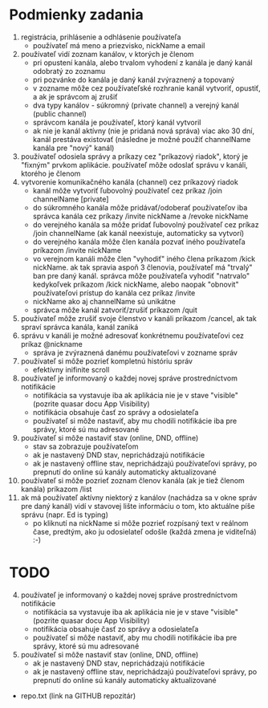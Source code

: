 # Podmienky zadania

1. registrácia, prihlásenie a odhlásenie používateľa
    - používateľ má meno a priezvisko, nickName a email
2. používateľ vidí zoznam kanálov, v ktorých je členom
    - pri opustení kanála, alebo trvalom vyhodení z kanála je daný kanál odobratý zo zoznamu
    - pri pozvánke do kanála je daný kanál zvýraznený a topovaný
    - v zozname môže cez používateľské rozhranie kanál vytvoriť, opustiť, a ak je správcom aj zrušiť
    - dva typy kanálov - súkromný (private channel) a verejný kanál (public channel)
    - správcom kanála je používateľ, ktorý kanál vytvoril
    - ak nie je kanál aktívny (nie je pridaná nová správa) viac ako 30 dní, kanál prestáva existovať (následne je možné použiť channelName kanála pre "nový" kanál)
3. používateľ odosiela správy a príkazy cez "príkazový riadok", ktorý je "fixným" prvkom aplikácie. používateľ môže odoslať správu v kanáli, ktorého je členom
4. vytvorenie komunikačného kanála (channel) cez príkazový riadok
    - kanál môže vytvoriť ľubovolný používateľ cez príkaz /join channelName [private]
    - do súkromného kanála môže pridávať/odoberať používateľov iba správca kanála cez príkazy /invite nickName a /revoke nickName
    - do verejného kanála sa môže pridať ľubovolný používateľ cez príkaz /join channelName (ak kanál neexistuje, automaticky sa vytvorí)
    - do verejného kanála môže člen kanála pozvať iného používateľa príkazom /invite nickName
    - vo verejnom kanáli môže člen "vyhodiť" iného člena príkazom /kick nickName. ak tak spravia aspoň 3 členovia, používateľ má "trvalý" ban pre daný kanál. správca môže používateľa vyhodiť "natrvalo" kedykoľvek príkazom /kick nickName, alebo naopak "obnovit" používateľovi prístup do kanála cez príkaz /invite
    - nickName ako aj channelName sú unikátne
    - správca môže kanál zatvoriť/zrušiť príkazom /quit
5. používateľ môže zrušiť svoje členstvo v kanáli príkazom /cancel, ak tak spraví správca kanála, kanál zaniká
6. správu v kanáli je možné adresovať konkrétnemu používateľovi cez príkaz @nickname
    - správa je zvýraznená danému používateľovi v zozname správ
7. používateľ si môže pozrieť kompletnú históriu správ
    - efektívny inifinite scroll
8. používateľ je informovaný o každej novej správe prostredníctvom notifikácie
    - notifikácia sa vystavuje iba ak aplikácia nie je v stave "visible" (pozrite quasar docu App Visibility)
    - notifikácia obsahuje časť zo správy a odosielateľa
    - používateľ si môže nastaviť, aby mu chodili notifikácie iba pre správy, ktoré sú mu adresované
9. používateľ si môže nastaviť stav (online, DND, offline)
    - stav sa zobrazuje používateľom
    - ak je nastavený DND stav, neprichádzajú notifikácie
    - ak je nastavený offline stav, neprichádzajú používateľovi správy, po prepnutí do online sú kanály automaticky aktualizované
10. používateľ si môže pozrieť zoznam členov kanála (ak je tiež členom kanála) príkazom /list
11. ak má používateľ aktívny niektorý z kanálov (nachádza sa v okne správ pre daný kanál) vidí v stavovej lište informáciu o tom, kto aktuálne píše správu (napr. Ed is typing)
    - po kliknutí na nickName si môže pozrieť rozpísaný text v reálnom čase, predtým, ako ju odosielateľ odošle (každá zmena je viditeľná) :-)

# TODO

4. používateľ je informovaný o každej novej správe prostredníctvom notifikácie
    - notifikácia sa vystavuje iba ak aplikácia nie je v stave "visible" (pozrite quasar docu App Visibility)
    - notifikácia obsahuje časť zo správy a odosielateľa
    - používateľ si môže nastaviť, aby mu chodili notifikácie iba pre správy, ktoré sú mu adresované
5. používateľ si môže nastaviť stav (online, DND, offline)
    - ak je nastavený DND stav, neprichádzajú notifikácie
    - ak je nastavený offline stav, neprichádzajú používateľovi správy, po prepnutí do online sú kanály automaticky aktualizované

-   repo.txt (link na GITHUB repozitár)
